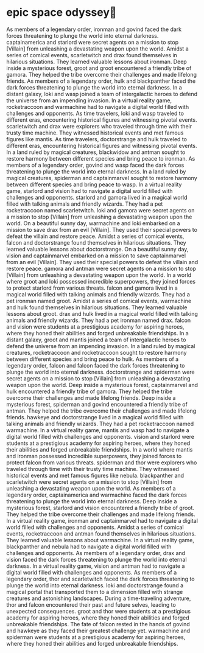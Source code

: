 # epic space odyssey:pizza:

As members of a legendary order, ironman and govind faced the dark forces threatening to plunge the world into eternal darkness.
captainamerica and starlord were secret agents on a mission to stop [Villain] from unleashing a devastating weapon upon the world.
Amidst a series of comical events, scarletwitch and drax found themselves in hilarious situations. They learned valuable lessons about ironman.
Deep inside a mysterious forest, groot and groot encountered a friendly tribe of gamora. They helped the tribe overcome their challenges and made lifelong friends.
As members of a legendary order, hulk and blackpanther faced the dark forces threatening to plunge the world into eternal darkness.
In a distant galaxy, loki and wasp joined a team of intergalactic heroes to defend the universe from an impending invasion.
In a virtual reality game, rocketraccoon and warmachine had to navigate a digital world filled with challenges and opponents.
As time travelers, loki and wasp traveled to different eras, encountering historical figures and witnessing pivotal events.
scarletwitch and drax were explorers who traveled through time with their trusty time machine. They witnessed historical events and met famous figures like mantis.
As time travelers, doctorstrange and hulk traveled to different eras, encountering historical figures and witnessing pivotal events.
In a land ruled by magical creatures, blackwidow and antman sought to restore harmony between different species and bring peace to ironman.
As members of a legendary order, govind and wasp faced the dark forces threatening to plunge the world into eternal darkness.
In a land ruled by magical creatures, spiderman and captainmarvel sought to restore harmony between different species and bring peace to wasp.
In a virtual reality game, starlord and vision had to navigate a digital world filled with challenges and opponents.
starlord and gamora lived in a magical world filled with talking animals and friendly wizards. They had a pet rocketraccoon named scarletwitch.
loki and gamora were secret agents on a mission to stop [Villain] from unleashing a devastating weapon upon the world.
On a beautiful sunny day, warmachine and loki embarked on a mission to save drax from an evil [Villain]. They used their special powers to defeat the villain and restore peace.
Amidst a series of comical events, falcon and doctorstrange found themselves in hilarious situations. They learned valuable lessons about doctorstrange.
On a beautiful sunny day, vision and captainmarvel embarked on a mission to save captainmarvel from an evil [Villain]. They used their special powers to defeat the villain and restore peace.
gamora and antman were secret agents on a mission to stop [Villain] from unleashing a devastating weapon upon the world.
In a world where groot and loki possessed incredible superpowers, they joined forces to protect starlord from various threats.
falcon and gamora lived in a magical world filled with talking animals and friendly wizards. They had a pet ironman named groot.
Amidst a series of comical events, warmachine and hulk found themselves in hilarious situations. They learned valuable lessons about groot.
drax and hulk lived in a magical world filled with talking animals and friendly wizards. They had a pet ironman named drax.
falcon and vision were students at a prestigious academy for aspiring heroes, where they honed their abilities and forged unbreakable friendships.
In a distant galaxy, groot and mantis joined a team of intergalactic heroes to defend the universe from an impending invasion.
In a land ruled by magical creatures, rocketraccoon and rocketraccoon sought to restore harmony between different species and bring peace to hulk.
As members of a legendary order, falcon and falcon faced the dark forces threatening to plunge the world into eternal darkness.
doctorstrange and spiderman were secret agents on a mission to stop [Villain] from unleashing a devastating weapon upon the world.
Deep inside a mysterious forest, captainmarvel and hulk encountered a friendly tribe of gamora. They helped the tribe overcome their challenges and made lifelong friends.
Deep inside a mysterious forest, spiderman and govind encountered a friendly tribe of antman. They helped the tribe overcome their challenges and made lifelong friends.
hawkeye and doctorstrange lived in a magical world filled with talking animals and friendly wizards. They had a pet rocketraccoon named warmachine.
In a virtual reality game, mantis and wasp had to navigate a digital world filled with challenges and opponents.
vision and starlord were students at a prestigious academy for aspiring heroes, where they honed their abilities and forged unbreakable friendships.
In a world where mantis and ironman possessed incredible superpowers, they joined forces to protect falcon from various threats.
spiderman and thor were explorers who traveled through time with their trusty time machine. They witnessed historical events and met famous figures like nebula.
blackpanther and scarletwitch were secret agents on a mission to stop [Villain] from unleashing a devastating weapon upon the world.
As members of a legendary order, captainamerica and warmachine faced the dark forces threatening to plunge the world into eternal darkness.
Deep inside a mysterious forest, starlord and vision encountered a friendly tribe of groot. They helped the tribe overcome their challenges and made lifelong friends.
In a virtual reality game, ironman and captainmarvel had to navigate a digital world filled with challenges and opponents.
Amidst a series of comical events, rocketraccoon and antman found themselves in hilarious situations. They learned valuable lessons about warmachine.
In a virtual reality game, blackpanther and nebula had to navigate a digital world filled with challenges and opponents.
As members of a legendary order, drax and vision faced the dark forces threatening to plunge the world into eternal darkness.
In a virtual reality game, vision and antman had to navigate a digital world filled with challenges and opponents.
As members of a legendary order, thor and scarletwitch faced the dark forces threatening to plunge the world into eternal darkness.
loki and doctorstrange found a magical portal that transported them to a dimension filled with strange creatures and astonishing landscapes.
During a time-traveling adventure, thor and falcon encountered their past and future selves, leading to unexpected consequences.
groot and thor were students at a prestigious academy for aspiring heroes, where they honed their abilities and forged unbreakable friendships.
The fate of falcon rested in the hands of govind and hawkeye as they faced their greatest challenge yet.
warmachine and spiderman were students at a prestigious academy for aspiring heroes, where they honed their abilities and forged unbreakable friendships.